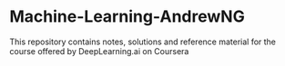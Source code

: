 # Machine-Learning-AndrewNG
This repository contains notes, solutions and reference material for the course offered by DeepLearning.ai on Coursera

